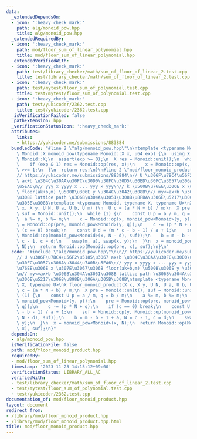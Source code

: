 ```yaml
---
data:
  _extendedDependsOn:
  - icon: ':heavy_check_mark:'
    path: alg/monoid_pow.hpp
    title: alg/monoid_pow.hpp
  _extendedRequiredBy:
  - icon: ':heavy_check_mark:'
    path: mod/floor_sum_of_linear_polynomial.hpp
    title: mod/floor_sum_of_linear_polynomial.hpp
  _extendedVerifiedWith:
  - icon: ':heavy_check_mark:'
    path: test/library_checker/math/sum_of_floor_of_linear_2.test.cpp
    title: test/library_checker/math/sum_of_floor_of_linear_2.test.cpp
  - icon: ':heavy_check_mark:'
    path: test/mytest/floor_sum_of_polynomial.test.cpp
    title: test/mytest/floor_sum_of_polynomial.test.cpp
  - icon: ':heavy_check_mark:'
    path: test/yukicoder/2362.test.cpp
    title: test/yukicoder/2362.test.cpp
  _isVerificationFailed: false
  _pathExtension: hpp
  _verificationStatusIcon: ':heavy_check_mark:'
  attributes:
    links:
    - https://yukicoder.me/submissions/883884
  bundledCode: "#line 2 \"alg/monoid_pow.hpp\"\n\ntemplate <typename Monoid>\ntypename\
    \ Monoid::X monoid_pow(typename Monoid::X x, u64 exp) {\n  using X = typename\
    \ Monoid::X;\n  assert(exp >= 0);\n  X res = Monoid::unit();\n  while (exp) {\n\
    \    if (exp & 1) res = Monoid::op(res, x);\n    x = Monoid::op(x, x);\n    exp\
    \ >>= 1;\n  }\n  return res;\n}\n#line 2 \"mod/floor_monoid_product.hpp\"\n\n\
    // https://yukicoder.me/submissions/883884\n// U \u306F\u7BC4\u56F2\u5185\u3067\
    \ ax+b \u304C\u30AA\u30FC\u30D0\u30FC\u30D5\u30ED\u30FC\u3057\u306A\u3044\u7A0B\
    \u5EA6\n// yyy x yyyy x ... yyy x yyy\n// k \u500B\u76EE\u306E x \u307E\u3067\u306B\
    \ floor(ak+b,m) \u500B\u306E y \u304C\u3042\u308B\n// my<=ax+b \u306B\u304A\u3051\
    \u308B lattice path \u306B\u304A\u3051\u308B\u8FBA\u306E\u5217\u3068\u898B\u306A\
    \u305B\u308B\ntemplate <typename Monoid, typename X, typename U>\nX floor_monoid_product(X\
    \ x, X y, U N, U a, U b, U m) {\n  U c = (a * N + b) / m;\n  X pre = Monoid::unit(),\
    \ suf = Monoid::unit();\n  while (1) {\n    const U p = a / m, q = b / m;\n  \
    \  a %= m, b %= m;\n    x = Monoid::op(x, monoid_pow<Monoid>(y, p));\n    pre\
    \ = Monoid::op(pre, monoid_pow<Monoid>(y, q));\n    c -= (p * N + q);\n    if\
    \ (c == 0) break;\n    const U d = (m * c - b - 1) / a + 1;\n    suf = Monoid::op(y,\
    \ Monoid::op(monoid_pow<Monoid>(x, N - d), suf));\n    b = m - b - 1 + a, N =\
    \ c - 1, c = d;\n    swap(m, a), swap(x, y);\n  }\n  x = monoid_pow<Monoid>(x,\
    \ N);\n  return Monoid::op(Monoid::op(pre, x), suf);\n}\n"
  code: "#include \"alg/monoid_pow.hpp\"\n\n// https://yukicoder.me/submissions/883884\n\
    // U \u306F\u7BC4\u56F2\u5185\u3067 ax+b \u304C\u30AA\u30FC\u30D0\u30FC\u30D5\u30ED\
    \u30FC\u3057\u306A\u3044\u7A0B\u5EA6\n// yyy x yyyy x ... yyy x yyy\n// k \u500B\
    \u76EE\u306E x \u307E\u3067\u306B floor(ak+b,m) \u500B\u306E y \u304C\u3042\u308B\
    \n// my<=ax+b \u306B\u304A\u3051\u308B lattice path \u306B\u304A\u3051\u308B\u8FBA\
    \u306E\u5217\u3068\u898B\u306A\u305B\u308B\ntemplate <typename Monoid, typename\
    \ X, typename U>\nX floor_monoid_product(X x, X y, U N, U a, U b, U m) {\n  U\
    \ c = (a * N + b) / m;\n  X pre = Monoid::unit(), suf = Monoid::unit();\n  while\
    \ (1) {\n    const U p = a / m, q = b / m;\n    a %= m, b %= m;\n    x = Monoid::op(x,\
    \ monoid_pow<Monoid>(y, p));\n    pre = Monoid::op(pre, monoid_pow<Monoid>(y,\
    \ q));\n    c -= (p * N + q);\n    if (c == 0) break;\n    const U d = (m * c\
    \ - b - 1) / a + 1;\n    suf = Monoid::op(y, Monoid::op(monoid_pow<Monoid>(x,\
    \ N - d), suf));\n    b = m - b - 1 + a, N = c - 1, c = d;\n    swap(m, a), swap(x,\
    \ y);\n  }\n  x = monoid_pow<Monoid>(x, N);\n  return Monoid::op(Monoid::op(pre,\
    \ x), suf);\n}"
  dependsOn:
  - alg/monoid_pow.hpp
  isVerificationFile: false
  path: mod/floor_monoid_product.hpp
  requiredBy:
  - mod/floor_sum_of_linear_polynomial.hpp
  timestamp: '2023-11-23 14:15:12+09:00'
  verificationStatus: LIBRARY_ALL_AC
  verifiedWith:
  - test/library_checker/math/sum_of_floor_of_linear_2.test.cpp
  - test/mytest/floor_sum_of_polynomial.test.cpp
  - test/yukicoder/2362.test.cpp
documentation_of: mod/floor_monoid_product.hpp
layout: document
redirect_from:
- /library/mod/floor_monoid_product.hpp
- /library/mod/floor_monoid_product.hpp.html
title: mod/floor_monoid_product.hpp
---
```

